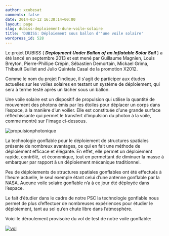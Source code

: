 ```yaml
---
author: xcubesat
comments: false
date: 2014-03-12 16:30:14+00:00
layout: page
slug: dubiss-deploiement-dune-voile-solaire
title: 'DUBISS: Déploiement sous ballon d''une voile solaire'
wordpress_id: 528
---
```


Le projet DUBISS ( **_Deployment Under Ballon of an Inflatable Solar Sail_** ) a été lancé en septembre 2013 et est mené par Guillaume Magnien, Louis Breyton, Pierre-Phillipe Crépin, Sébastien Demortain, Mickael Grima, Thibault Guillet and Julio Quintela Casal de la promotion X2012.


Comme le nom du projet l'indique, il s'agit de participer aux études actuelles sur les voiles solaires en testant un système de déploiement, qui sera à terme testé après un lâcher sous un ballon.


Une voile solaire est un dispositif de propulsion qui utilise la quantité de mouvement des photons émis par les étoiles pour déplacer un corps dans l’espace, à la manière d’un voilier. Elle est constituée d’une grande surface réfléchissante qui permet le transfert d’impulsion du photon à la voile, comme montré sur l'image ci-dessous.

![propulsionphotonique](http://xspacecenter.files.wordpress.com/2014/03/propulsionphotonique.png)

La technologie gonflable pour le déploiement de structures spatiales présente de nombreux avantages, ce qui en fait une méthode de déploiement efficace et élégante. En effet, elle permet un déploiement rapide, contrôlé,  et économique, tout en permettant de diminuer la masse à embarquer par rapport à un déploiement mécanique traditionnel.

Peu de déploiements de structures spatiales gonflables ont été effectués à l’heure actuelle, le seul exemple étant celui d’une antenne gonflable par la NASA. Aucune voile solaire gonflable n’a à ce jour été déployée dans l’espace.

Le fait d’étudier dans le cadre de notre PSC la technologie gonflable nous permet de plus d’effectuer de nombreuses expériences pour étudier le déploiement, tant au sol qu’en chute libre dans l’atmosphère.

Voici le déroulement provisoire du vol de test de notre voile gonflable:

[![vol](http://xspacecenter.files.wordpress.com/2014/03/vol.png)](http://xspacecenter.files.wordpress.com/2014/03/vol.png)
